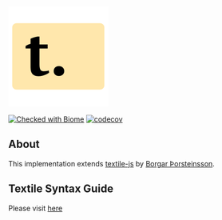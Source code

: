 ![textile-logo](./textile-logo.svg)


[![Checked with Biome][biome-check]][biome] [![codecov][codecov-svg]][codecov-url]

## About

This implementation extends [textile-js][textilejs] by [Borgar Þorsteinsson][borgar].

## Textile Syntax Guide

Please visit [here][textile-web]



<!-- Definition -->

[textilejs]: https://github.com/borgar/textile-js
[textile-web]: https://textile-lang.com/
[borgar]: https://github.com/borgar
[biome]: https://biomejs.dev
[biome-check]: https://img.shields.io/badge/Checked_with-Biome-60a5fa?style=flat&logo=biome
[codecov-svg]: https://codecov.io/gh/phothinmg/textile-ts/graph/badge.svg?token=Td4lmE382u
[codecov-url]: https://codecov.io/gh/phothinmg/textile-ts